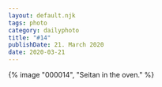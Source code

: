 ```yaml
---
layout: default.njk
tags: photo
category: dailyphoto
title: "#14"
publishDate: 21. March 2020
date: 2020-03-21
---
```


{% image "000014", "Seitan in the oven." %}
